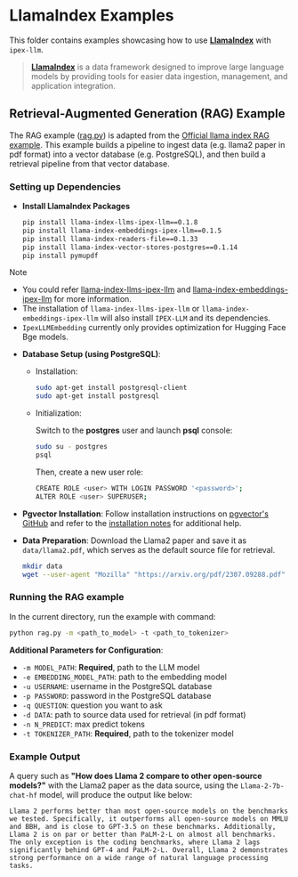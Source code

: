# LlamaIndex Examples


This folder contains examples showcasing how to use [**LlamaIndex**](https://github.com/run-llama/llama_index) with `ipex-llm`.
> [**LlamaIndex**](https://github.com/run-llama/llama_index) is a data framework designed to improve large language models by providing tools for easier data ingestion, management, and application integration. 


## Retrieval-Augmented Generation (RAG) Example
The RAG example ([rag.py](./rag.py)) is adapted from the [Official llama index RAG example](https://docs.llamaindex.ai/en/stable/examples/low_level/oss_ingestion_retrieval.html). This example builds a pipeline to ingest data (e.g. llama2 paper in pdf format) into a vector database (e.g. PostgreSQL), and then build a retrieval pipeline from that vector database. 



### Setting up Dependencies 

* **Install LlamaIndex Packages**
    ```bash
    pip install llama-index-llms-ipex-llm==0.1.8
    pip install llama-index-embeddings-ipex-llm==0.1.5
    pip install llama-index-readers-file==0.1.33
    pip install llama-index-vector-stores-postgres==0.1.14
    pip install pymupdf
    ```
> [!NOTE]
> - You could refer [llama-index-llms-ipex-llm](https://docs.llamaindex.ai/en/stable/examples/llm/ipex_llm/) and [llama-index-embeddings-ipex-llm](https://docs.llamaindex.ai/en/stable/examples/embeddings/ipex_llm/) for more information.
> - The installation of `llama-index-llms-ipex-llm` or `llama-index-embeddings-ipex-llm` will also install `IPEX-LLM` and its dependencies.
> - `IpexLLMEmbedding` currently only provides optimization for Hugging Face Bge models.

* **Database Setup (using PostgreSQL)**:
    * Installation: 
        ```bash
        sudo apt-get install postgresql-client
        sudo apt-get install postgresql
        ```
    * Initialization:

      Switch to the **postgres** user and launch **psql** console:
        ```bash
        sudo su - postgres
        psql
        ```
      Then, create a new user role:
        ```bash
        CREATE ROLE <user> WITH LOGIN PASSWORD '<password>';
        ALTER ROLE <user> SUPERUSER;    
        ```
* **Pgvector Installation**:
    Follow installation instructions on [pgvector's GitHub](https://github.com/pgvector/pgvector) and refer to the [installation notes](https://github.com/pgvector/pgvector#installation-notes) for additional help.


* **Data Preparation**: Download the Llama2 paper and save it as `data/llama2.pdf`, which serves as the default source file for retrieval.
    ```bash
    mkdir data
    wget --user-agent "Mozilla" "https://arxiv.org/pdf/2307.09288.pdf" -O "data/llama2.pdf"
    ```


### Running the RAG example

In the current directory, run the example with command:

```bash
python rag.py -m <path_to_model> -t <path_to_tokenizer>
```
**Additional Parameters for Configuration**:
- `-m MODEL_PATH`: **Required**, path to the LLM model
- `-e EMBEDDING_MODEL_PATH`: path to the embedding model
- `-u USERNAME`: username in the PostgreSQL database
- `-p PASSWORD`: password in the PostgreSQL database
- `-q QUESTION`: question you want to ask
- `-d DATA`: path to source data used for retrieval (in pdf format)
- `-n N_PREDICT`: max predict tokens
- `-t TOKENIZER_PATH`: **Required**, path to the tokenizer model

### Example Output

A query such as **"How does Llama 2 compare to other open-source models?"** with the Llama2 paper as the data source, using the `Llama-2-7b-chat-hf` model, will produce the output like below:

```
Llama 2 performs better than most open-source models on the benchmarks we tested. Specifically, it outperforms all open-source models on MMLU and BBH, and is close to GPT-3.5 on these benchmarks. Additionally, Llama 2 is on par or better than PaLM-2-L on almost all benchmarks. The only exception is the coding benchmarks, where Llama 2 lags significantly behind GPT-4 and PaLM-2-L. Overall, Llama 2 demonstrates strong performance on a wide range of natural language processing tasks.
```
